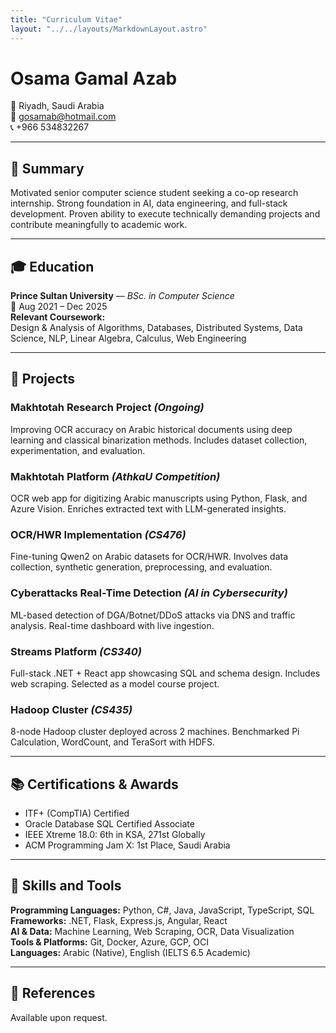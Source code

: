```yaml
---
title: "Curriculum Vitae"
layout: "../../layouts/MarkdownLayout.astro"
---
```


# Osama Gamal Azab

📍 Riyadh, Saudi Arabia  
📧 [gosamab@hotmail.com](mailto:gosamab@hotmail.com)  
📞 +966 534832267

---

## 🎯 Summary

Motivated senior computer science student seeking a co-op research internship. Strong foundation in AI, data engineering, and full-stack development. Proven ability to execute technically demanding projects and contribute meaningfully to academic work.

---

## 🎓 Education

**Prince Sultan University** — _BSc. in Computer Science_  
📅 Aug 2021 – Dec 2025  
**Relevant Coursework:**  
Design & Analysis of Algorithms, Databases, Distributed Systems, Data Science, NLP, Linear Algebra, Calculus, Web Engineering

---

## 📄 Projects

### Makhtotah Research Project _(Ongoing)_

Improving OCR accuracy on Arabic historical documents using deep learning and classical binarization methods. Includes dataset collection, experimentation, and evaluation.

### Makhtotah Platform _(AthkaU Competition)_

OCR web app for digitizing Arabic manuscripts using Python, Flask, and Azure Vision. Enriches extracted text with LLM-generated insights.

### OCR/HWR Implementation _(CS476)_

Fine-tuning Qwen2 on Arabic datasets for OCR/HWR. Involves data collection, synthetic generation, preprocessing, and evaluation.

### Cyberattacks Real-Time Detection _(AI in Cybersecurity)_

ML-based detection of DGA/Botnet/DDoS attacks via DNS and traffic analysis. Real-time dashboard with live ingestion.

### Streams Platform _(CS340)_

Full-stack .NET + React app showcasing SQL and schema design. Includes web scraping. Selected as a model course project.

### Hadoop Cluster _(CS435)_

8-node Hadoop cluster deployed across 2 machines. Benchmarked Pi Calculation, WordCount, and TeraSort with HDFS.

---

## 📚 Certifications & Awards

- ITF+ (CompTIA) Certified
- Oracle Database SQL Certified Associate
- IEEE Xtreme 18.0: 6th in KSA, 271st Globally
- ACM Programming Jam X: 1st Place, Saudi Arabia

---

## 🔧 Skills and Tools

**Programming Languages:** Python, C#, Java, JavaScript, TypeScript, SQL  
**Frameworks:** .NET, Flask, Express.js, Angular, React  
**AI & Data:** Machine Learning, Web Scraping, OCR, Data Visualization  
**Tools & Platforms:** Git, Docker, Azure, GCP, OCI  
**Languages:** Arabic (Native), English (IELTS 6.5 Academic)

---

## 🔗 References

Available upon request.
